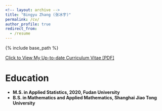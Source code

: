 ```yaml
---
<!-- layout: archive -->
title: "Bingyu Zhang (张冰宇)"
permalink: /cv/
author_profile: true
redirect_from:
  - /resume
---
```


{% include base_path %}

[Click to View My Up-to-date Curriculum Vitae [PDF]](https://nbxszby416.github.io/files/bingyu_cv.pdf)

# Education
* **M.S. in Applied Statistics, 2020, Fudan University**
* **B.S. in Mathematics and Applied Mathematics, Shanghai Jiao Tong University**

<!-- <embed src="https://nbxszby416.github.io/files/bingyu_cv.pdf" width="650" height="1800" type='application/pdf'> -->
